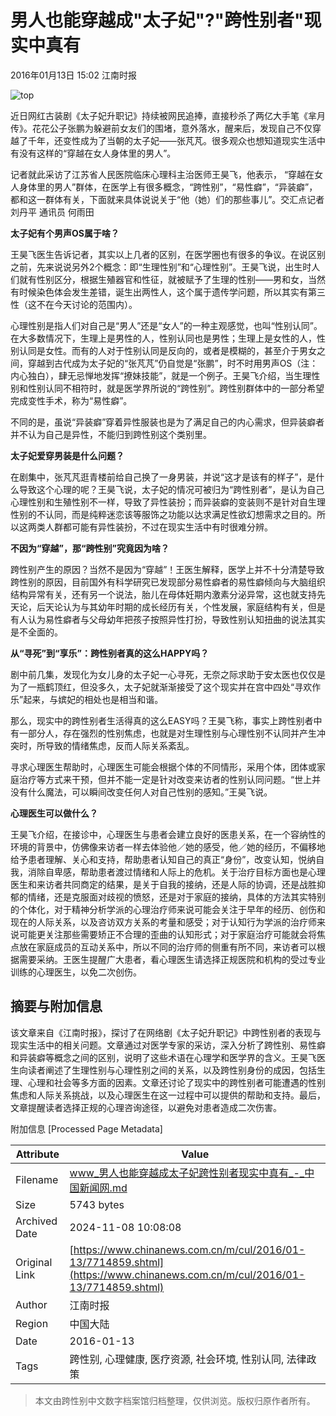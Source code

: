 # 男人也能穿越成"太子妃"?"跨性别者"现实中真有

2016年01月13日 15:02 江南时报

![top](http://i3.chinanews.com/2014/wap/images/top.png)

近日网红古装剧《太子妃升职记》持续被网民追捧，直接秒杀了两亿大手笔《芈月传》。花花公子张鹏为躲避前女友们的围堵，意外落水，醒来后，发现自己不仅穿越了千年，还变性成为了当朝的太子妃——张芃芃。很多观众也想知道现实生活中有没有这样的“穿越在女人身体里的男人”。

记者就此采访了江苏省人民医院临床心理科主治医师王昊飞，他表示， “穿越在女人身体里的男人”群体，在医学上有很多概念，“跨性别”，“易性癖”，“异装癖”，都和这一群体有关，下面就来具体说说关于“他（她）们的那些事儿”。交汇点记者 刘丹平 通讯员 何雨田

**太子妃有个男声OS属于啥？**

王昊飞医生告诉记者，其实以上几者的区别，在医学圈也有很多的争议。在说区别之前，先来说说另外2个概念：即“生理性别”和“心理性别”。王昊飞说，出生时人们就有性别区分，根据生殖器官和性征，就被赋予了生理的性别——男和女，当然有时候染色体会发生差错，诞生出两性人，这个属于遗传学问题，所以其实有第三性（这不在今天讨论的范围内）。

心理性别是指人们对自己是“男人”还是“女人”的一种主观感觉，也叫“性别认同”。在大多数情况下，生理上是男性的人，性别认同也是男性；生理上是女性的人，性别认同是女性。而有的人对于性别认同是反向的，或者是模糊的，甚至介于男女之间，穿越到古代成为太子妃的“张芃芃”仍自觉是“张鹏”，时不时用男声OS（注：内心独白），肆无忌惮地发挥“撩妹技能”，就是一个例子。王昊飞介绍，当生理性别和性别认同不相符时，就是医学界所说的“跨性别”。跨性别群体中的一部分希望完成变性手术，称为“易性癖”。

不同的是，虽说“异装癖”穿着异性服装也是为了满足自己的内心需求，但异装癖者并不认为自己是异性，不能归到跨性别这个类别里。

**太子妃爱穿男装是什么问题？**

在剧集中，张芃芃逛青楼前给自己换了一身男装，并说“这才是该有的样子”，是什么导致这个心理的呢？王昊飞说，太子妃的情况可被归为“跨性别者”，是认为自己心理性别和生殖性别不一样，导致了异性装扮；而异装癖的变装则不是针对自生理性别的不认同，而是纯粹迷恋该等服饰之功能以达求满足性欲幻想需求之目的。所以这两类人群都可能有异性装扮，不过在现实生活中有时很难分辨。

**不因为“穿越”，那“跨性别”究竟因为啥？**

跨性别产生的原因？当然不是因为“穿越”！王医生解释，医学上并不十分清楚导致跨性别的原因，目前国外有科学研究已发现部分易性癖者的易性癖倾向与大脑组织结构异常有关，还有另一个说法，胎儿在母体妊期内激素分泌异常，这也就支持先天论，后天论认为与其幼年时期的成长经历有关，个性发展，家庭结构有关，但是有人认为易性癖者与父母幼年把孩子按照异性打扮，导致性别认知扭曲的说法其实是不全面的。

**从“寻死”到“享乐”：跨性别者真的这么HAPPY吗？**

剧中前几集，发现化为女儿身的太子妃一心寻死，无奈之际求助于安太医也仅仅是为了一瓶鹤顶红，但没多久，太子妃就渐渐接受了这个现实并在宫中四处“寻欢作乐”起来，与嫔妃的相处也是相当和谐。

那么，现实中的跨性别者生活得真的这么EASY吗？王昊飞称，事实上跨性别者中有一部分人，存在强烈的性别焦虑，也就是对生理性别与心理性别不认同并产生冲突时，所导致的情绪焦虑，反而人际关系紊乱。

寻求心理医生帮助时，心理医生可能会根据个体的不同情形，采用个体，团体或家庭治疗等方式来干预，但并不能一定是针对改变来访者的性别认同问题。“世上并没有什么魔法，可以瞬间改变任何人对自己性别的感知。”王昊飞说。

**心理医生可以做什么？**

王昊飞介绍，在接诊中，心理医生与患者会建立良好的医患关系，在一个容纳性的环境的背景中，仿佛像来访者一样去体验他／她的感受，他／她的经历，不偏移地给予患者理解、关心和支持，帮助患者认知自己的真正“身份”，改变认知，悦纳自我，消除自卑感，帮助患者渡过情绪和人际上的危机。关于治疗目标方面也是心理医生和来访者共同商定的结果，是关于自我的接纳，还是人际的协调，还是战胜抑郁的情绪，还是克服面对歧视的愤怒，还是对于家庭的接纳，具体的方法其实特别的个体化，对于精神分析学派的心理治疗师来说可能会关注于早年的经历、创伤和现在的人际关系，以及咨访双方关系的考量和感受；对于认知行为学派的治疗师来说可能更关注那些需要矫正不合理的歪曲的认知形式；对于家庭治疗可能就会将焦点放在家庭成员的互动关系中，所以不同的治疗师的侧重有所不同，来访者可以根据需要采纳。王医生提醒广大患者，看心理医生请选择正规医院和机构的受过专业训练的心理医生，以免二次创伤。

## 摘要与附加信息

<!-- tcd_abstract -->
该文章来自《江南时报》，探讨了在网络剧《太子妃升职记》中跨性别者的表现与现实生活中的相关问题。文章通过对医学专家的采访，深入分析了跨性别、易性癖和异装癖等概念之间的区别，说明了这些术语在心理学和医学界的含义。王昊飞医生向读者阐述了生理性别与心理性别之间的关系，以及跨性别身份的成因，包括生理、心理和社会等多方面的因素。文章还讨论了现实中的跨性别者可能遭遇的性别焦虑和人际关系挑战，以及心理医生在这一过程中可以提供的帮助和支持。最后，文章提醒读者选择正规的心理咨询途径，以避免对患者造成二次伤害。
<!-- tcd_abstract_end -->

附加信息 [Processed Page Metadata]

| Attribute       | Value                                  |
|-----------------|----------------------------------------|
| Filename        | www_男人也能穿越成太子妃跨性别者现实中真有_-_中国新闻网.md                             |
| Size            | 5743 bytes                           |
| Archived Date   | 2024-11-08 10:08:08                             |
| Original Link   | [https://www.chinanews.com.cn/m/cul/2016/01-13/7714859.shtml](https://www.chinanews.com.cn/m/cul/2016/01-13/7714859.shtml)                       |
| Author          | 江南时报                               |
| Region          | 中国大陆                               |
| Date            | 2016-01-13                                 |
| Tags            | 跨性别, 心理健康, 医疗资源, 社会环境, 性别认同, 法律政策                                 |
>
> 本文由跨性别中文数字档案馆归档整理，仅供浏览。版权归原作者所有。
>